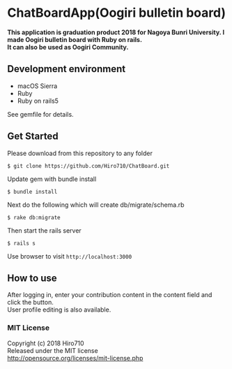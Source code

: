 # ChatBoardApp(Oogiri bulletin board)

**This application is graduation product 2018 for Nagoya Bunri University. I made Oogiri bulletin board with Ruby on rails.   
It can also be used as Oogiri Community.**  

## Development environment

* macOS Sierra
* Ruby
* Ruby on rails5

See gemfile for details.

## Get Started

Please download from this repository to any folder

    $ git clone https://github.com/Hiro710/ChatBoard.git
    
Update gem with bundle install

    $ bundle install

Next do the following which will create db/migrate/schema.rb

    $ rake db:migrate    

Then start the rails server

    $ rails s

Use browser to visit `http://localhost:3000`

## How to use

After logging in, enter your contribution content in the content field and click the button.  
User profile editing is also available.

### MIT License  
Copyright (c) 2018 Hiro710  
Released under the MIT license  
http://opensource.org/licenses/mit-license.php
